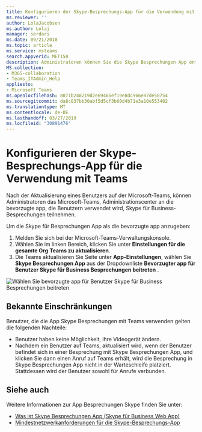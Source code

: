 ```yaml
---
title: Konfigurieren der Skype-Besprechungs-App für die Verwendung mit Teams
ms.reviewer: ''
author: LolaJacobsen
ms.author: Lolaj
manager: serdars
ms.date: 09/21/2018
ms.topic: article
ms.service: msteams
search.appverid: MET150
description: Administratoren können Sie die Skype Besprechungen App entwickelt Teams konfigurieren die Microsoft-Teams-Verwaltungskonsole
MS.collection:
- M365-collaboration
- Teams_ITAdmin_Help
appliesto:
- Microsoft Teams
ms.openlocfilehash: 8071b248219d2e69465ef19e8dc966e87de58754
ms.sourcegitcommit: da8c037bb30abf5d5cf3b60d4b71e3a10e553402
ms.translationtype: MT
ms.contentlocale: de-DE
ms.lasthandoff: 03/27/2019
ms.locfileid: "30891476"
---
```

<a name="configure-the-skype-meetings-app-to-work-with-teams"></a>Konfigurieren der Skype-Besprechungs-App für die Verwendung mit Teams
===================================================

Nach der Aktualisierung eines Benutzers auf der Microsoft-Teams, können Administratoren das Microsoft-Teams, Administrationscenter an die bevorzugte app, die Benutzern verwendet wird, Skype für Business-Besprechungen teilnehmen.

Um die Skype für Besprechungen App als die bevorzugte app anzugeben:

1. Melden Sie sich bei der Microsoft-Teams-Verwaltungskonsole.
2. Wählen Sie im linken Bereich, klicken Sie unter **Einstellungen für die gesamte Org** **Teams zu aktualisieren**.
3. Die Teams aktualisieren Sie Seite unter **App-Einstellungen**, wählen Sie **Skype Besprechungen App** aus der Dropdownliste **Bevorzugter app für Benutzer Skype für Business Besprechungen beitreten** .

![Wählen Sie bevorzugte app für Benutzer Skype für Business Besprechungen beitreten](media/teams-configure-skype-meetings-app-to-work-with-teams-image1.png)

## <a name="known-limitations"></a>Bekannte Einschränkungen

Benutzer, die die App Skype Besprechungen mit Teams verwenden gelten die folgenden Nachteile:

- Benutzer haben keine Möglichkeit, ihre Videogerät ändern.
- Nachdem ein Benutzer auf Teams, aktualisiert wird, wenn der Benutzer befindet sich in einer Besprechung mit Skype Besprechungen App, und klicken Sie dann einen Anruf auf Teams erhält, wird die Besprechung in Skype Besprechungen App nicht in der Warteschleife platziert. Stattdessen wird der Benutzer sowohl für Anrufe verbunden.

## <a name="see-also"></a>Siehe auch

Weitere Informationen zur App Besprechungen Skype finden Sie unter:

- [Was ist Skype Besprechungen App (Skype für Business Web App)](https://support.office.microsoft.com/article/what-is-skype-meetings-app-skype-for-business-web-app-1ff3d412-718a-4982-8ff2-a4992608cdb5)
- [Mindestnetzwerkanforderungen für die Skype-Besprechungs-App](https://technet.microsoft.com/library/mt845808.aspx)
